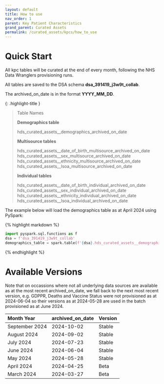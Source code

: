 ```yaml
---
layout: default
title: How to use
nav_order: 1
parent: Key Patient Characteristics
grand_parent: Curated Assets
permalink: /curated_assets/kpcs/how_to_use
---
```


# Quick Start

All kpc tables will be curated at the end of every month, following the NHS Data Wranglers provisioning runs. 

All tables are saved to the DSA schema **dsa_391419_j3w9t_collab**.

The archived_on_date is in the format **YYYY_MM_DD**.


{: .highlight-title }
> Table Names
>
> 
> **Demographics table**
> >
> hds_curated_assets__demographics_archived_on_date
>
> **Multisource tables**
> >
> hds_curated_assets__date_of_birth_multisource_archived_on_date
> hds_curated_assets__sex_multisource_archived_on_date
> hds_curated_assets__ethnicity_multisource_archived_on_date
> hds_curated_assets__lsoa_multisource_archived_on_date
>
> **Individual tables**
> >
> hds_curated_assets__date_of_birth_individual_archived_on_date
> hds_curated_assets__sex_individual_archived_on_date
> hds_curated_assets__ethnicity_individual_archived_on_date
> hds_curated_assets__lsoa_individual_archived_on_date


The example below will load the demographics table as at April 2024 using PySpark:

{% highlight markdown %}
```python
import pyspark.sql.functions as f
dsa = f'dsa_391419_j3w9t_collab'
demographics_table = spark.table(f'{dsa}.hds_curated_assets__demographics_2024_04_25')
```
{% endhighlight %}


# Available Versions

Note that on occassions where not all underlying data sources are available as at the most recent archived_on_date, we fall back to the next most recent version, e.g. GDPPR, Deaths and Vaccine Status were not provisioned as at 2024-06-04 so their versions as at 2024-05-28 are used in the batch provisioned as at June 2024.

| Month Year       | archived_on_date | Version |
| :------------ | :-------------- | :----- |
| September 2024 | 2024-10-02                  | Stable
| August 2024 | 2024-09-02                  | Stable
| July 2024  | 2024-07-23                   | Stable
| June 2024  | 2024-06-04                   | Stable
| May 2024   | 2024-05-28                  | Stable
| April 2024 | 2024-04-25                  | Beta
| March 2024 | 2024-03-27                  | Beta

